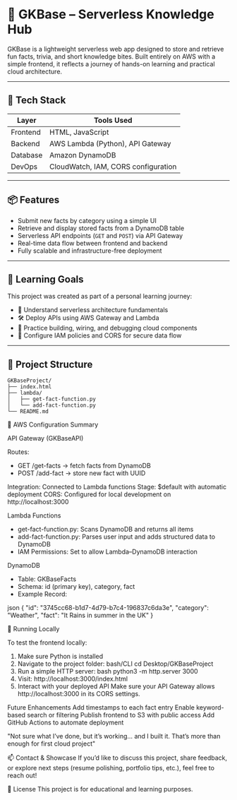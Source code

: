 # 🧠 GKBase – Serverless Knowledge Hub

GKBase is a lightweight serverless web app designed to store and retrieve fun facts, trivia, and short knowledge bites. 
Built entirely on AWS with a simple frontend, it reflects a journey of hands-on learning and practical cloud architecture.

---

## 🚀 Tech Stack

| Layer        | Tools Used                                      |
|--------------|--------------------------------------------------|
| Frontend     | HTML, JavaScript                                |
| Backend      | AWS Lambda (Python), API Gateway                |
| Database     | Amazon DynamoDB                                 |
| DevOps       | CloudWatch, IAM, CORS configuration             |

---

## 📦 Features

- Submit new facts by category using a simple UI
- Retrieve and display stored facts from a DynamoDB table
- Serverless API endpoints (`GET` and `POST`) via API Gateway
- Real-time data flow between frontend and backend
- Fully scalable and infrastructure-free deployment

---

## 🌱 Learning Goals

This project was created as part of a personal learning journey:
- 🔧 Understand serverless architecture fundamentals
- 🛠 Deploy APIs using AWS Gateway and Lambda
- 🧠 Practice building, wiring, and debugging cloud components
- 🔐 Configure IAM policies and CORS for secure data flow

---

## 📁 Project Structure

```plaintext
GKBaseProject/
├── index.html
├── lambda/
│   ├── get-fact-function.py
│   └── add-fact-function.py
└── README.md
```


🔧 AWS Configuration Summary

API Gateway (GKBaseAPI)

Routes:
- GET /get-facts → fetch facts from DynamoDB
- POST /add-fact → store new fact with UUID

Integration: Connected to Lambda functions
Stage: $default with automatic deployment
CORS: Configured for local development on http://localhost:3000

Lambda Functions
- get-fact-function.py: Scans DynamoDB and returns all items
- add-fact-function.py: Parses user input and adds structured data to DynamoDB
- IAM Permissions: Set to allow Lambda–DynamoDB interaction

DynamoDB
- Table: GKBaseFacts
- Schema: id (primary key), category, fact
- Example Record:

json
{
  "id": "3745cc68-b1d7-4d79-b7c4-196837c6da3e",
  "category": "Weather",
  "fact": "It Rains in summer in the UK"
}

🧪 Running Locally

To test the frontend locally:

1. Make sure Python is installed
2. Navigate to the project folder:
bash/CLI
cd Desktop/GKBaseProject
3. Run a simple HTTP server:
bash
python3 -m http.server 3000
4. Visit: http://localhost:3000/index.html
5. Interact with your deployed API
Make sure your API Gateway allows http://localhost:3000 in its CORS settings.

Future Enhancements
Add timestamps to each fact entry
Enable keyword-based search or filtering
Publish frontend to S3 with public access
Add GitHub Actions to automate deployment


"Not sure what I’ve done, but it’s working… and I built it. That’s more than enough for first cloud project"

📫 Contact & Showcase
If you’d like to discuss this project, share feedback, or explore next steps (resume polishing, portfolio tips, etc.), feel free to reach out!

🧠 License
This project is for educational and learning purposes.
